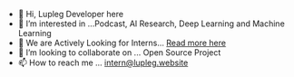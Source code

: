 - 👋 Hi, Lupleg Developer here
- 👀 I’m interested in ...Podcast, AI Research, Deep Learning and Machine Learning
- 🌱 We are Actively Looking for Interns... [Read more here](https://intern.lupleg.website)
- 💞️ I’m looking to collaborate on ... Open Source Project 
- 📫 How to reach me ... [intern@lupleg.website](intern@lupleg.website)

<!---
Lupleg-dev/Lupleg-dev is a ✨ special ✨ repository because its `README.md` (this file) appears on your GitHub profile.
You can click the Preview link to take a look at your changes.
--->
